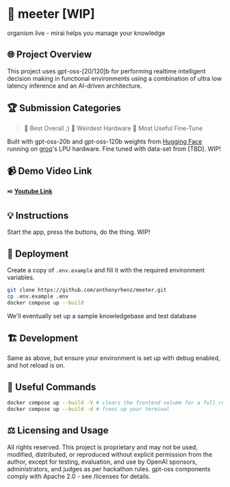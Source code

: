 # 🎤 meeter [WIP]

organism live - mirai helps you manage your knowledge

## 🌐 Project Overview

This project uses gpt-oss-[20/120]b for performing realtime intelligent decision making in functional environments using a combination of ultra low latency inference and an AI-driven architecture.

## 🏆 Submission Categories

> 🏁 Best Overall ;)
> 🏁 Weirdest Hardware
> 🏁 Most Useful Fine-Tune

Built with gpt-oss-20b and gpt-oss-120b weights from [Hugging Face](https://huggingface.co/openai/gpt-oss-120b) running on [groq](https://groq.com/)'s LPU hardware. Fine tuned with data-set from [TBD]. WIP!

## 📹 Demo Video Link

⏯️ **[Youtube Link](https://www.youtube.com/@anthonyrhenz)**

## 💡 Instructions

Start the app, press the buttons, do the thing. WIP!

## 🚀 Deployment

Create a copy of `.env.example` and fill it with the required environment variables.

```bash
git clone https://github.com/anthonyrhenz/meeter.git
cp .env.example .env
docker compose up --build
```

We'll eventually set up a sample knowledgebase and test database

## 🏗️ Development

Same as above, but ensure your environment is set up with debug enabled, and hot reload is on.

## 🧠 Useful Commands

```bash
docker compose up --build -V # clears the frontend volume for a full rebuild
docker compose up --build -d # frees up your terminal
```

## ⚖️ Licensing and Usage

All rights reserved. This project is proprietary and may not be used, modified, distributed, or reproduced without explicit permission from the author, except for testing, evaluation, and use by OpenAI sponsors, administrators, and judges as per hackathon rules. gpt-oss components comply with Apache 2.0 - see /licenses for details.
